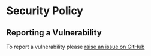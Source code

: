 # Security Policy


## Reporting a Vulnerability

To report a vulnerability please [raise an issue on GitHub](https://github.com/oparaskos/ethicalchoices/issues)
